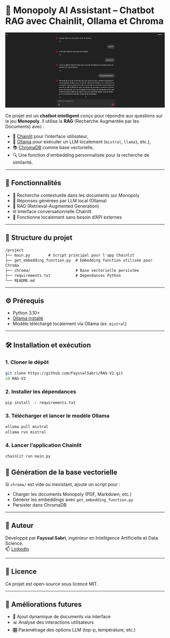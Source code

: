 # 🧠 Monopoly AI Assistant – Chatbot RAG avec Chainlit, Ollama et Chroma

![Chatbot UI](Images/Monopoly.png)

Ce projet est un **chatbot intelligent** conçu pour répondre aux questions sur le jeu **Monopoly**. Il utilise la **RAG** (Recherche Augmentée par les Documents) avec :

- 💬 [Chainlit](https://www.chainlit.io/) pour l’interface utilisateur,
- 🧠 [Ollama](https://ollama.com/) pour exécuter un LLM localement (`mistral`, `llama3`, etc.),
- 📚 [ChromaDB](https://www.trychroma.com/) comme base vectorielle,
- 🔍 Une fonction d'embedding personnalisée pour la recherche de similarité.

---

## 🚀 Fonctionnalités

- 📖 Recherche contextuelle dans les documents sur Monopoly
- 🤖 Réponses générées par LLM local (Ollama)
- 🧠 RAG (Retrieval-Augmented Generation)
- 🌐 Interface conversationnelle Chainlit
- 🔐 Fonctionne localement sans besoin d’API externes

---

## 📁 Structure du projet

```
/project
├── main.py        # Script principal pour l'app Chainlit
├── get_embedding_function.py  # Embedding function utilisée pour Chroma
├── chroma/                    # Base vectorielle persistée
├── requirements.txt           # Dépendances Python
└── README.md
```

---

## ⚙️ Prérequis

- Python 3.10+
- [Ollama installé](https://ollama.com/download)
- Modèle téléchargé localement via Ollama (ex. `mistral`)

---

## 🛠️ Installation et exécution

### 1. Cloner le dépôt

```bash
git clone https://github.com/FayssalSabri/RAG-V2.git
cd RAG-V2
```

### 2. Installer les dépendances

```bash
pip install -r requirements.txt
```

### 3. Télécharger et lancer le modèle Ollama

```bash
ollama pull mistral
ollama run mistral
```

### 4. Lancer l’application Chainlit

```bash
chainlit run main.py
```


## 🧠 Génération de la base vectorielle

Si `chroma/` est vide ou inexistant, ajoute un script pour :

- Charger les documents Monopoly (PDF, Markdown, etc.)
- Générer les embeddings avec `get_embedding_function.py`
- Persister dans ChromaDB

---

## 👤 Auteur

Développé par **Fayssal Sabri**, ingénieur en Intelligence Artificielle et Data Science.  
📫 [LinkedIn](https://www.linkedin.com/in/FayssalSabri)

---

## 📃 Licence

Ce projet est open-source sous licence MIT.

---

## 🔮 Améliorations futures

- 🔄 Ajout dynamique de documents via interface
- 📊 Analyse des interactions utilisateurs
- 🎛️ Paramétrage des options LLM (top-p, température, etc.)
